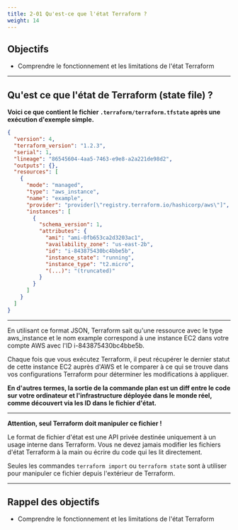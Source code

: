 ```yaml
---
title: 2-01 Qu'est-ce que l'état Terraform ?
weight: 14
---
```


## Objectifs 
- Comprendre le fonctionnement et les limitations de l'état Terraform

---


## Qu'est ce que l'état de Terraform (state file) ?

**Voici ce que contient le fichier `.terraform/terraform.tfstate` après une exécution d'exemple simple.**


```json
{
  "version": 4,
  "terraform_version": "1.2.3",
  "serial": 1,
  "lineage": "86545604-4aa5-7463-e9e8-a2a221de98d2",
  "outputs": {},
  "resources": [
    {
      "mode": "managed",
      "type": "aws_instance",
      "name": "example",
      "provider": "provider[\"registry.terraform.io/hashicorp/aws\"]",
      "instances": [
        {
          "schema_version": 1,
          "attributes": {
            "ami": "ami-0fb653ca2d3203ac1",
            "availability_zone": "us-east-2b",
            "id": "i-843875430bc4bbe5b",
            "instance_state": "running",
            "instance_type": "t2.micro",
            "(...)": "(truncated)"
          }
        }
      ]
    }
  ]
}
```

---

En utilisant ce format JSON, Terraform sait qu'une ressource avec le type aws_instance et le nom example correspond à une instance EC2 dans votre compte AWS avec l'ID i-843875430bc4bbe5b.

Chaque fois que vous exécutez Terraform, il peut récupérer le dernier statut de cette instance EC2 auprès d'AWS et le comparer à ce qui se trouve dans vos configurations Terraform pour déterminer les modifications à appliquer.

**En d'autres termes, la sortie de la commande plan est un diff entre le code sur votre ordinateur et l'infrastructure déployée dans le monde réel, comme découvert via les ID dans le fichier d'état.**

---

**Attention, seul Terraform doit manipuler ce fichier !**

Le format de fichier d'état est une API privée destinée uniquement à un usage interne dans Terraform. Vous ne devez jamais modifier les fichiers d'état Terraform à la main ou écrire du code qui les lit directement.

Seules les commandes `terraform import` ou `terraform state` sont à utiliser pour manipuler ce fichier depuis l'extérieur de Terraform.


--- 


## Rappel des objectifs 
- Comprendre le fonctionnement et les limitations de l'état Terraform

